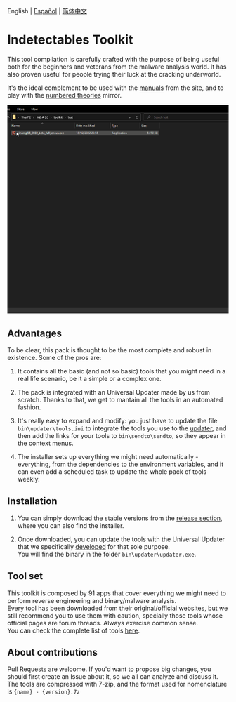 English | [Español](README.ES.md) | [简体中文](README.zh_CN.md)

# Indetectables Toolkit

This tool compilation is carefully crafted with the purpose of being useful both for the beginners and veterans from the malware analysis world. It has also proven useful for people trying their luck at the cracking underworld.

It's the ideal complement to be used with the [manuals](https://github.com/indetectables-net/manuals) from the site, and to play with the [numbered theories](https://github.com/indetectables-net/teorias-numeradas) mirror.

![](assets/demo.gif)


## Advantages

To be clear, this pack is thought to be the most complete and robust in existence. Some of the pros are:

1. It contains all the basic (and not so basic) tools that you might need in a real life scenario, be it a simple or a complex one.

2. The pack is integrated with an Universal Updater made by us from scratch. Thanks to that, we get to mantain all the tools in an automated fashion.

3. It's really easy to expand and modify: you just have to update the file `bin\updater\tools.ini` to integrate the tools you use to the [updater](https://github.com/xchwarze/universal-tool-updater), and then add the links for your tools to `bin\sendto\sendto`, so they appear in the context menus.

4. The installer sets up everything we might need automatically - everything, from the dependencies to the environment variables, and it can even add a scheduled task to update the whole pack of tools weekly.


## Installation

1. You can simply download the stable versions from the [release section](https://github.com/indetectables-net/toolkit/releases), where you can also find the installer.

2. Once downloaded, you can update the tools with the Universal Updater that we specifically [developed](https://github.com/xchwarze/universal-tool-updater) for that sole purpose. <br/>
You will find the binary in the folder `bin\updater\updater.exe`.


## Tool set

This toolkit is composed by 91 apps that cover everything we might need to perform reverse engineering and binary/malware analysis. <br/>
Every tool has been downloaded from their original/official websites, but we still recommend you to use them with caution, specially those tools whose official pages are forum threads. Always exercise common sense. <br/>
You can check the complete list of tools [here](TOOLS.md).


## About contributions

Pull Requests are welcome. If you'd want to propose big changes, you should first create an Issue about it, so we all can analyze and discuss it. The tools are compressed with 7-zip, and the format used for nomenclature is `{name} - {version}.7z`

